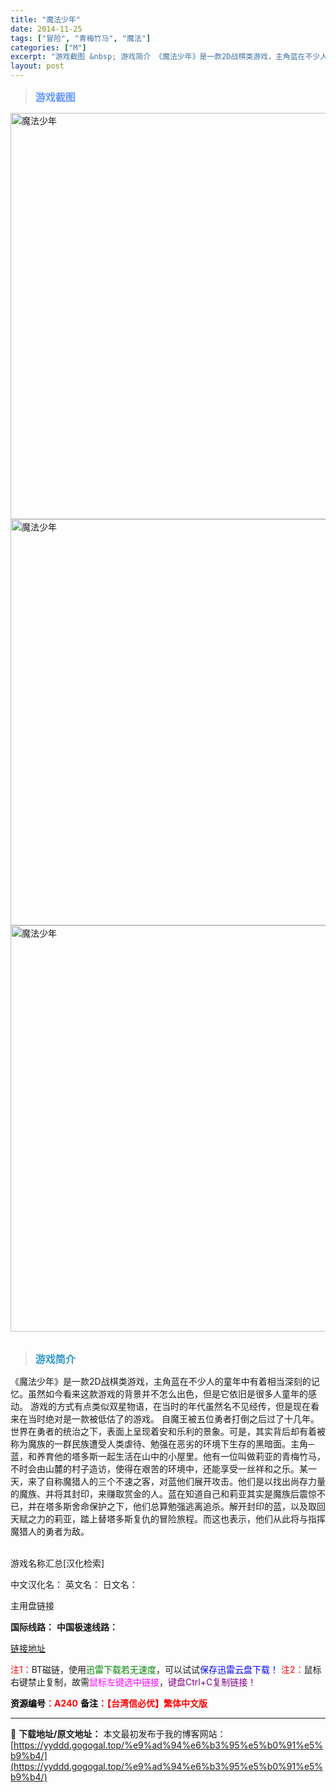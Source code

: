 ```yaml
---
title: "魔法少年"
date: 2014-11-25
tags: ["冒险", "青梅竹马", "魔法"]
categories: ["M"]
excerpt: "游戏截图 &nbsp; 游戏简介 《魔法少年》是一款2D战棋类游戏，主角蓝在不少人的童年中有着相当深刻的记忆。虽然如今看来这款游戏的背景并不怎么出色，但是它依旧是很多人童年的感动。 游戏的方式有点类似双星物语，在当时的年代虽然名不见经传，但是现在看来在当时绝对是一款被低估了的游戏。 自魔王被五位勇者&hellip;"
layout: post
---
```


<div>
<blockquote><b><span style="font-size: 12pt; color: #6699ff;">游戏截图</span></b></blockquote>
<div><img title="点击放大" src="https://yyddd.gogogal.top/wp-content/uploads/2025/04/20250430_6811e9eebc15b.webp" alt="魔法少年" width="650" /></div>
<div><img title="点击放大" src="https://yyddd.gogogal.top/wp-content/uploads/2025/04/20250430_6811e9f02fdf9.webp" alt="魔法少年" width="650" /></div>
<div><img title="点击放大" src="https://yyddd.gogogal.top/wp-content/uploads/2025/04/20250430_6811e9f14c38b.webp" alt="魔法少年" width="650" /></div>
&nbsp;
<blockquote><b><span style="font-size: 12pt; color: #3399cc;">游戏简介</span></b></blockquote>
<div>《魔法少年》是一款2D战棋类游戏，主角蓝在不少人的童年中有着相当深刻的记忆。虽然如今看来这款游戏的背景并不怎么出色，但是它依旧是很多人童年的感动。
游戏的方式有点类似双星物语，在当时的年代虽然名不见经传，但是现在看来在当时绝对是一款被低估了的游戏。
自魔王被五位勇者打倒之后过了十几年。世界在勇者的统治之下，表面上呈现着安和乐利的景象。可是，其实背后却有着被称为魔族的一群民族遭受人类虐待、勉强在恶劣的环境下生存的黑暗面。主角─蓝，和养育他的塔多斯一起生活在山中的小屋里。他有一位叫做莉亚的青梅竹马，不时会由山麓的村子造访，使得在艰苦的环境中，还能享受一丝祥和之乐。某一天，来了自称魔猎人的三个不速之客，对蓝他们展开攻击。他们是以找出尚存力量的魔族、并将其封印，来赚取赏金的人。蓝在知道自己和莉亚其实是魔族后震惊不已，并在塔多斯舍命保护之下，他们总算勉强逃离追杀。解开封印的蓝，以及取回天赋之力的莉亚，踏上替塔多斯复仇的冒险旅程。而这也表示，他们从此将与指挥魔猎人的勇者为敌。</div>
&nbsp;

游戏名称汇总[汉化检索]

中文汉化名：
英文名：
日文名：
</div>
<div class="panel panel-primary">
<div class="panel-heading">主用盘链接</div>
<div class="panel-body">

<b>国际线路：</b>
<b>中国极速线路：</b>

<!--wechatfans start-->

<a href="https://pan.xunlei.com/s/VORpuGFigk-kip1pDU32gyzAA1?pwd=vcsq#">链接地址</a>

<!--wechatfans end-->
<span style="color: #ff0000;">注1：</span>BT磁链，使用<span style="color: #008000;">迅雷下载若无速度</span>，可以试试<span style="color: #0000ff;">保存迅雷云盘下载！</span>
<span style="color: #ff0000;">注2：</span>鼠标右键禁止复制，故需<span style="color: #ff00ff;">鼠标左键选中链接</span>，<span style="color: #800080;">键盘Ctrl+C复制链接！</span>

</div>
<div class="panel-footer"><span style="color: #ff0000;"><b><span style="color: #000000;">资源编号</span>：A240</b></span>
<span style="color: #ff0000;"><b><span style="color: #000000;">备注</span>：【台湾信必优】繁体中文版</b></span></div>
</div>

---
📖 **下载地址/原文地址：** 本文最初发布于我的博客网站：[https://yyddd.gogogal.top/%e9%ad%94%e6%b3%95%e5%b0%91%e5%b9%b4/](https://yyddd.gogogal.top/%e9%ad%94%e6%b3%95%e5%b0%91%e5%b9%b4/)
